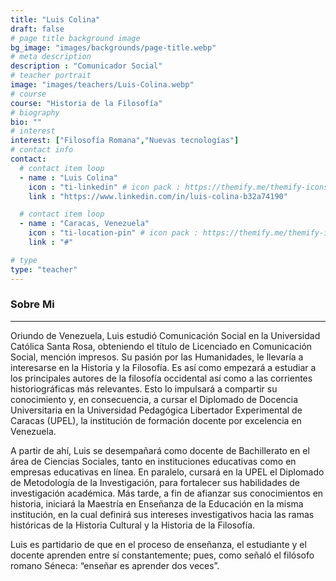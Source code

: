 ```yaml
---
title: "Luis Colina"
draft: false
# page title background image
bg_image: "images/backgrounds/page-title.webp"
# meta description
description : "Comunicador Social"
# teacher portrait
image: "images/teachers/Luis-Colina.webp"
# course
course: "Historia de la Filosofía"
# biography
bio: ""
# interest
interest: ["Filosofía Romana","Nuevas tecnologías"]
# contact info
contact:
  # contact item loop
  - name : "Luis Colina"
    icon : "ti-linkedin" # icon pack : https://themify.me/themify-icons
    link : "https://www.linkedin.com/in/luis-colina-b32a74190"

  # contact item loop
  - name : "Caracas, Venezuela"
    icon : "ti-location-pin" # icon pack : https://themify.me/themify-icons
    link : "#"

# type
type: "teacher"
---
```


### Sobre Mi
------------

Oriundo de Venezuela, Luis estudió Comunicación Social en la Universidad Católica Santa Rosa, obteniendo el título de Licenciado en Comunicación Social, mención impresos. Su pasión por las Humanidades, le llevaría a interesarse en la Historia y la Filosofía. Es así como empezará a estudiar a los principales autores de la filosofía occidental así como a las corrientes historiográficas más relevantes. Esto lo impulsará a compartir su conocimiento y, en consecuencia, a cursar el Diplomado de Docencia Universitaria en la Universidad Pedagógica Libertador Experimental de Caracas (UPEL), la institución de formación docente por excelencia en Venezuela.

A partir de ahí, Luis se desempañará como docente de Bachillerato en el área de Ciencias Sociales, tanto en instituciones educativas como en empresas educativas en línea. En paralelo, cursará en la UPEL el Diplomado de Metodología de la Investigación, para fortalecer sus habilidades de investigación académica. Más tarde, a fin de afianzar sus conocimientos en historia, iniciará la Maestría en Enseñanza de la Educación en la misma institución, en la cual definirá sus intereses investigativos hacia las ramas históricas de la Historia Cultural y la Historia de la Filosofía.

Luis es partidario de que en el proceso de enseñanza, el estudiante y el docente aprenden entre sí constantemente; pues, como señaló el filósofo romano Séneca: “enseñar es aprender dos veces”.